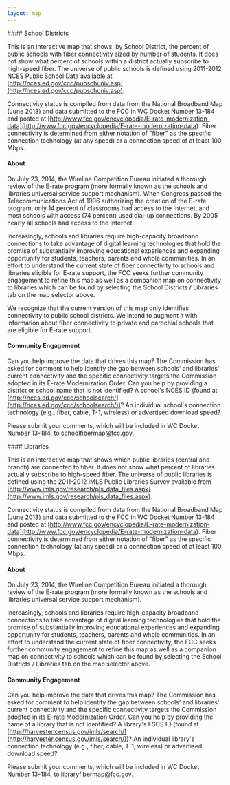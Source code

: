 ```yaml
---
layout: map
---
```

<div id="desc-schoolDist" class="map-desc hide" markdown="1">
#### School Districts

This is an interactive map that shows, by School District, the percent of public schools with fiber connectivity sized by number of students. It does not show what percent of schools within a district actually subscribe to high-speed fiber. The universe of public schools is defined using 2011-2012 NCES Public School Data available at [http://nces.ed.gov/ccd/pubschuniv.asp](http://nces.ed.gov/ccd/pubschuniv.asp). 

Connectivity status is compiled from data from the National Broadband Map (June 2013) and data submitted to the FCC in WC Docket Number 13-184 and posted at [http://www.fcc.gov/encyclopedia/E-rate-modernization-data](http://www.fcc.gov/encyclopedia/E-rate-modernization-data). Fiber connectivity is determined from either notation of "fiber" as the specific connection technology (at any speed) or a connection speed of at least 100 Mbps.

#### About

On July 23, 2014, the Wireline Competition Bureau initiated a thorough review of the E-rate program (more formally known as the schools and libraries universal service support mechanism). When Congress passed the Telecommunications Act of 1996 authorizing the creation of the E-rate program, only 14 percent of classrooms had access to the Internet, and most schools with access (74 percent) used dial-up connections. By 2005 nearly all schools had access to the Internet. 

Increasingly, schools and libraries require high-capacity broadband connections to take advantage of digital learning technologies that hold the promise of substantially improving educational experiences and expanding opportunity for students, teachers, parents and whole communities. In an effort to understand the current state of fiber connectivity to schools and libraries eligible for E-rate support, the FCC seeks further community engagement to refine this map as well as a companion map on connectivity to libraries which can be found by selecting the School Districts / Libraries tab on the map selector above.

We recognize that the current version of this map only identifies connectivity to public school districts.  We intend to augment it with information about fiber connectivity to private and parochial schools that are eligible for E-rate support. 

#### Community Engagement

Can you help improve the data that drives this map?  The Commission has asked for comment to help identify the gap between schools' and libraries' current connectivity and the specific connectivity targets the Commission adopted in its E-rate Modernization Order.  Can you help by providing a district or school name that is not identified?  A school's NCES ID (found at [http://nces.ed.gov/ccd/schoolsearch/](http://nces.ed.gov/ccd/schoolsearch/))?  An individual school's connection technology (e.g., fiber, cable, T-1, wireless) or advertised download speed?  

Please submit your comments, which will be included in WC Docket Number 13-184, to [schoolfibermap@fcc.gov](schoolfibermap@fcc.gov).
</div>
<div id="desc-library" class="map-desc hide" markdown="1">
#### Libraries

This is an interactive map that shows which public libraries (central and branch) are connected to fiber. It does not show what percent of libraries actually subscribe to high-speed fiber. The universe of public libraries is defined using the 2011-2012 IMLS Public Libraries Survey available from [http://www.imls.gov/research/pls_data_files.aspx](http://www.imls.gov/research/pls_data_files.aspx). 

Connectivity status is compiled from data from the National Broadband Map (June 2013) and data submitted to the FCC in WC Docket Number 13-184 and posted at [http://www.fcc.gov/encyclopedia/E-rate-modernization-data](http://www.fcc.gov/encyclopedia/E-rate-modernization-data). Fiber connectivity is determined from either notation of "fiber" as the specific connection technology (at any speed) or a connection speed of at least 100 Mbps.

#### About

On July 23, 2014, the Wireline Competition Bureau initiated a thorough review of the E-rate program (more formally known as the schools and libraries universal service support mechanism). 

Increasingly, schools and libraries require high-capacity broadband connections to take advantage of digital learning technologies that hold the promise of substantially improving educational experiences and expanding opportunity for students, teachers, parents and whole communities. In an effort to understand the current state of fiber connectivity, the FCC seeks further community engagement to refine this map as well as a companion map on connectivity to schools which can be found by selecting the School Districts / Libraries tab on the map selector above. 

#### Community Engagement

Can you help improve the data that drives this map?  The Commission has asked for comment to help identify the gap between schools' and libraries' current connectivity and the specific connectivity targets the Commission adopted in its E-rate Modernization Order.  Can you help by providing the name of a library that is not identified?  A library's FSCS ID (found at [http://harvester.census.gov/imls/search/](http://harvester.census.gov/imls/search/))?  An individual library's connection technology (e.g., fiber, cable, T-1, wireless) or advertised download speed?  

Please submit your comments, which will be included in WC Docket Number 13-184, to [libraryfibermap@fcc.gov](libraryfibermap@fcc.gov).
</div>